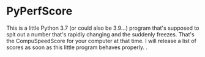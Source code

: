 # PyPerfScore
This is a little Python 3.7 (or could also be 3.9...) program that's supposed to spit out a number that's rapidly changing and the suddenly freezes. That's the CompuSpeedScore for your computer at that time. I will release a list of scores as soon as this little program behaves properly. .
